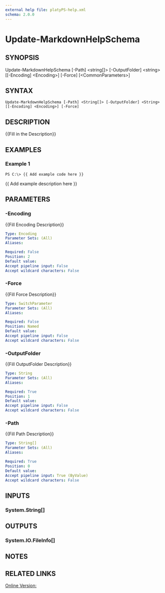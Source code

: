 ```yaml
---
external help file: platyPS-help.xml
schema: 2.0.0
---
```


# Update-MarkdownHelpSchema
## SYNOPSIS
Update-MarkdownHelpSchema \[-Path\] \<string\[\]\> \[-OutputFolder\] \<string\> \[\[-Encoding\] \<Encoding\>\] \[-Force\] \[\<CommonParameters\>\]

## SYNTAX

```
Update-MarkdownHelpSchema [-Path] <String[]> [-OutputFolder] <String> [[-Encoding] <Encoding>] [-Force]
```

## DESCRIPTION
{{Fill in the Description}}

## EXAMPLES

### Example 1
```
PS C:\> {{ Add example code here }}
```

{{ Add example description here }}

## PARAMETERS

### -Encoding
{{Fill Encoding Description}}

```yaml
Type: Encoding
Parameter Sets: (All)
Aliases: 

Required: False
Position: 2
Default value: 
Accept pipeline input: False
Accept wildcard characters: False
```

### -Force
{{Fill Force Description}}

```yaml
Type: SwitchParameter
Parameter Sets: (All)
Aliases: 

Required: False
Position: Named
Default value: 
Accept pipeline input: False
Accept wildcard characters: False
```

### -OutputFolder
{{Fill OutputFolder Description}}

```yaml
Type: String
Parameter Sets: (All)
Aliases: 

Required: True
Position: 1
Default value: 
Accept pipeline input: False
Accept wildcard characters: False
```

### -Path
{{Fill Path Description}}

```yaml
Type: String[]
Parameter Sets: (All)
Aliases: 

Required: True
Position: 0
Default value: 
Accept pipeline input: True (ByValue)
Accept wildcard characters: False
```

## INPUTS

### System.String[]


## OUTPUTS

### System.IO.FileInfo[]


## NOTES

## RELATED LINKS

[Online Version:]()


